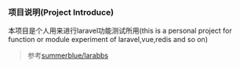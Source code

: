 ### 项目说明(Project Introduce)

本项目是个人用来进行laravel功能测试所用(this is a personal project for function or module experiment of laravel,vue,redis and so on)

> 参考[summerblue/larabbs](https://github.com/summerblue/larabbs)